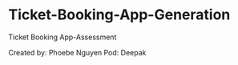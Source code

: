 # Ticket-Booking-App-Generation
Ticket Booking App-Assessment

Created by: Phoebe Nguyen
Pod: Deepak
